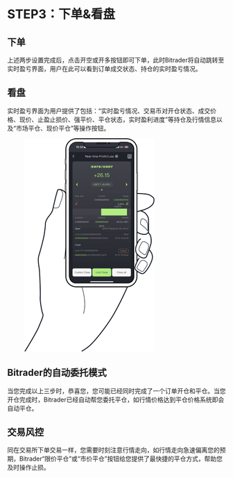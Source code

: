 # STEP3：下单&看盘

## 下单

上述两步设置完成后，点击开空或开多按钮即可下单，此时Bitrader将自动跳转至实时盈亏界面，用户在此可以看到订单成交状态、持仓的实时盈亏情况。

## 看盘

实时盈亏界面为用户提供了包括：“实时盈亏情况、交易币对开仓状态、成交价格、现价、止盈止损价、强平价、平仓状态，实时盈利进度”等持仓及行情信息以及“市场平仓、现价平仓”等操作按钮。



<figure><img src="../../.gitbook/assets/phone.png" alt="" width="300"><figcaption></figcaption></figure>

## Bitrader的自动委托模式

当您完成以上三步时，恭喜您，您可能已经同时完成了一个订单开仓和平仓。当您开仓完成时，Bitrader已经自动帮您委托平仓，如行情价格达到平仓价格系统即会自动平仓。

## 交易风控

同在交易所下单交易一样，您需要时刻注意行情走向，如行情走向急速偏离您的预期，Bitrader“限价平仓”或“市价平仓”按钮给您提供了最快捷的平仓方式，帮助您及时操作止损。

